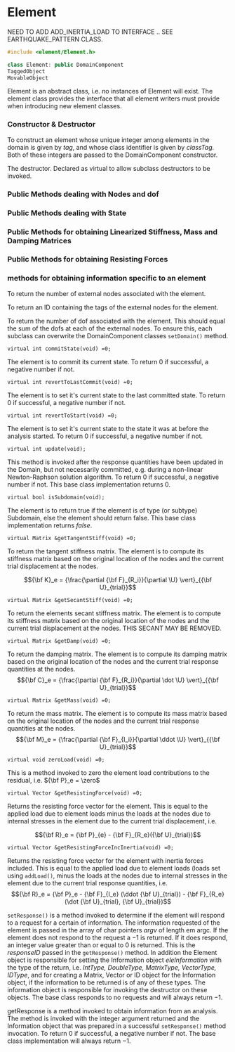 # Element 

NEED TO ADD ADD_INERTIA_LOAD TO INTERFACE .. SEE EARTHQUAKE_PATTERN
CLASS.

```cpp
#include <element/Element.h>

class Element: public DomainComponent
TaggedObject
MovableObject
```



Element is an abstract class, i.e. no instances of Element will exist.
The element class provides the interface that all element writers must
provide when introducing new element classes.

### Constructor & Destructor

To construct an element whose unique integer among elements in the
domain is given by *tag*, and whose class identifier is given by
*classTag*. Both of these integers are passed to the DomainComponent
constructor.


The destructor. Declared as virtual to allow subclass destructors to be
invoked.





### Public Methods dealing with Nodes and dof




### Public Methods dealing with State





### Public Methods for obtaining Linearized Stiffness, Mass and Damping Matrices




### Public Methods for obtaining Resisting Forces



### methods for obtaining information specific to an element



To return the number of external nodes associated with the element.

To return an ID containing the tags of the external nodes for the
element.

To return the number of dof associated with the element. This should
equal the sum of the dofs at each of the external nodes. To ensure this,
each subclass can overwrite the DomainComponent classes `setDomain()`
method.

```{.cpp}
virtual int commitState(void) =0;
```

The element is to commit its current state. To return $0$ if successful,
a negative number if not.

```{.cpp}
virtual int revertToLastCommit(void) =0;
```

The element is to set it's current state to the last committed state. To
return $0$ if successful, a negative number if not.

```{.cpp}
virtual int revertToStart(void) =0;
```

The element is to set it's current state to the state it was at before
the analysis started. To return $0$ if successful, a negative number if
not.

```{.cpp}
virtual int update(void);
```

This method is invoked after the response quantities have been updated
in the Domain, but not necessarily committed, e.g. during a non-linear
Newton-Raphson solution algorithm. To return $0$ if successful, a
negative number if not. This base class implementation returns $0$.

```{.cpp}
virtual bool isSubdomain(void);
```

The element is to return true if the element is of type (or subtype)
Subdomain, else the element should return false. This base class
implementation returns $false$.

```{.cpp}
virtual Matrix &getTangentStiff(void) =0;
```

To return the tangent stiffness matrix. The element is to compute its
stiffness matrix based on the original location of the nodes and the
current trial displacement at the nodes.

$${\bf K}_e = {\frac{\partial {\bf F}_{R_i}}{\partial \U}
\vert}_{{\bf U}_{trial}}$$


```{.cpp}
virtual Matrix &getSecantStiff(void) =0;
```

To return the elements secant stiffness matrix. The element is to
compute its stiffness matrix based on the original location of the nodes
and the current trial displacement at the nodes. THIS SECANT MAY BE
REMOVED.

```{.cpp}
virtual Matrix &getDamp(void) =0;
```

To return the damping matrix. The element is to compute its damping
matrix based on the original location of the nodes and the current trial
response quantities at the nodes.
$${\bf C}_e = {\frac{\partial {\bf F}_{R_i}}{\partial \dot \U}
\vert}_{{\bf U}_{trial}}$$


```{.cpp}
virtual Matrix &getMass(void) =0;
```

To return the mass matrix. The element is to compute its mass matrix
based on the original location of the nodes and the current trial
response quantities at the nodes.
$${\bf M}_e  = {\frac{\partial {\bf F}_{I_i}}{\partial \ddot \U}
\vert}_{{\bf U}_{trial}}$$


```{.cpp}
virtual void zeroLoad(void) =0;
```

This is a method invoked to zero the element load contributions to the
residual, i.e. ${\bf P}_e = \zero$



```{.cpp}
virtual Vector &getResistingForce(void) =0;
```

Returns the resisting force vector for the element. This is equal to the
applied load due to element loads minus the loads at the nodes due to
internal stresses in the element due to the current trial displacement, i.e. 

$${\bf R}_e = {\bf P}_{e} - {\bf F}_{R_e}({\bf U}_{trial})$$


```{.cpp}
virtual Vector &getResistingForceIncInertia(void) =0;
```

Returns the resisting force vector for the element with inertia forces
included. This is equal to the applied load due to element loads (loads
set using `addLoad()`, minus the loads at the nodes due to internal
stresses in the element due to the current trial response quantities,
i.e. $${\bf R}_e = 
{\bf P}_e -  {\bf F}_{I_e} (\ddot {\bf U}_{trial}) - {\bf F}_{R_e}(\dot
{\bf U}_{trial}, {\bf U}_{trial})$$


`setResponse()` is a method invoked to determine if the element will
respond to a request for a certain of information. The information
requested of the element is passed in the array of char pointers *argv*
of length em argc. If the element does not respond to the request a $-1$
is returned. If it does respond, an integer value greater than or equal
to $0$ is returned. This is the *responseID* passed in the
`getResponse()` method. In addition the Element object is responsible
for setting the Information object *eleInformation* with the type of the
return, i.e. *IntType, DoubleType, MatrixType, VectorType, IDType*, and
for creating a Matrix, Vector or ID object for the Information object,
if the information to be returned is of any of these types. The
information object is responsible for invoking the destructor on these
objects. The base class responds to no requests and will always return
$-1$.

getResponse is a method invoked to obtain information from an analysis.
The method is invoked with the integer argument returned and the
Information object that was prepared in a successful `setResponse()`
method invocation. To return $0$ if successful, a negative number if
not. The base class implementation will always return $-1$.
